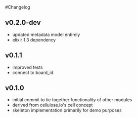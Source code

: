 #Changelog

## v0.2.0-dev

- updated metadata model entirely
- elixir 1.3 dependency

## v0.1.1

- improved tests
- connect to board_id

## v0.1.0

- initial commit to tie together functionality of other modules
- derived from cellulose.io's cell concept
- skeleton implementation primarily for demo purposes